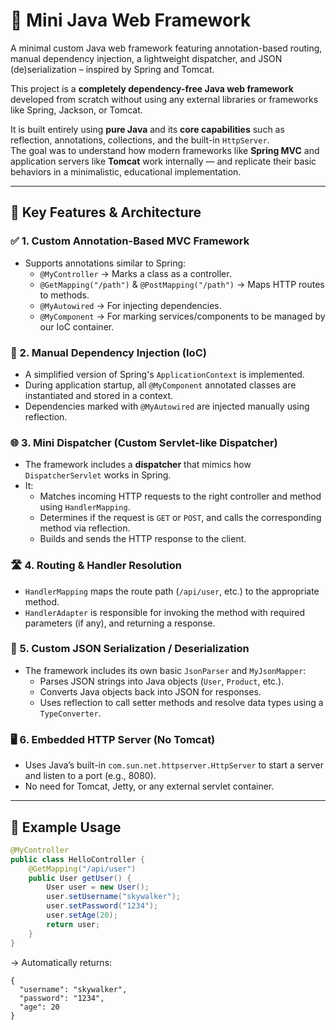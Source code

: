 # 🔧 Mini Java Web Framework
A minimal custom Java web framework featuring annotation-based routing, manual dependency injection, a lightweight dispatcher, and JSON (de)serialization – inspired by Spring and Tomcat.


This project is a **completely dependency-free Java web framework** developed from scratch without using any external libraries or frameworks like Spring, Jackson, or Tomcat.

It is built entirely using **pure Java** and its **core capabilities** such as reflection, annotations, collections, and the built-in `HttpServer`.  
The goal was to understand how modern frameworks like **Spring MVC** and application servers like **Tomcat** work internally — and replicate their basic behaviors in a minimalistic, educational implementation.

---

## 🚀 Key Features & Architecture

### ✅ 1. Custom Annotation-Based MVC Framework
- Supports annotations similar to Spring:
  - `@MyController` → Marks a class as a controller.
  - `@GetMapping("/path")` & `@PostMapping("/path")` → Maps HTTP routes to methods.
  - `@MyAutowired` → For injecting dependencies.
  - `@MyComponent` → For marking services/components to be managed by our IoC container.

### 🧠 2. Manual Dependency Injection (IoC)
- A simplified version of Spring's `ApplicationContext` is implemented.
- During application startup, all `@MyComponent` annotated classes are instantiated and stored in a context.
- Dependencies marked with `@MyAutowired` are injected manually using reflection.

### 🌐 3. Mini Dispatcher (Custom Servlet-like Dispatcher)
- The framework includes a **dispatcher** that mimics how `DispatcherServlet` works in Spring.
- It:
  - Matches incoming HTTP requests to the right controller and method using `HandlerMapping`.
  - Determines if the request is `GET` or `POST`, and calls the corresponding method via reflection.
  - Builds and sends the HTTP response to the client.

### 🛣️ 4. Routing & Handler Resolution
- `HandlerMapping` maps the route path (`/api/user`, etc.) to the appropriate method.
- `HandlerAdapter` is responsible for invoking the method with required parameters (if any), and returning a response.

### 🧾 5. Custom JSON Serialization / Deserialization
- The framework includes its own basic `JsonParser` and `MyJsonMapper`:
  - Parses JSON strings into Java objects (`User`, `Product`, etc.).
  - Converts Java objects back into JSON for responses.
  - Uses reflection to call setter methods and resolve data types using a `TypeConverter`.

### 🖥️ 6. Embedded HTTP Server (No Tomcat)
- Uses Java’s built-in `com.sun.net.httpserver.HttpServer` to start a server and listen to a port (e.g., 8080).
- No need for Tomcat, Jetty, or any external servlet container.

---

## 🧪 Example Usage

```java
@MyController
public class HelloController {
    @GetMapping("/api/user")
    public User getUser() {
        User user = new User();
        user.setUsername("skywalker");
        user.setPassword("1234");
        user.setAge(20);
        return user;
    }
}
```
→ Automatically returns:
```
{
  "username": "skywalker",
  "password": "1234",
  "age": 20
}
```
